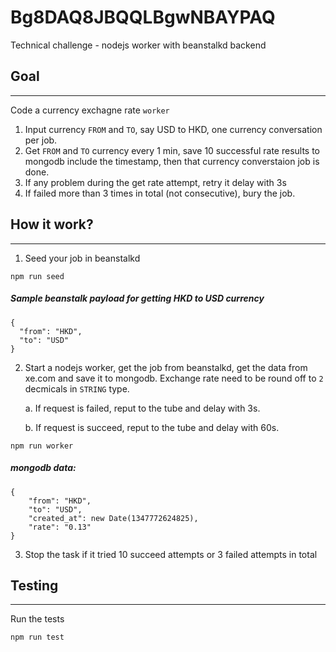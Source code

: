 # Bg8DAQ8JBQQLBgwNBAYPAQ
Technical challenge - nodejs worker with beanstalkd backend

## Goal
----
Code a currency exchagne rate `worker`

1. Input currency `FROM` and `TO`, say USD to HKD, one currency conversation per job.
2. Get `FROM` and `TO` currency every 1 min, save 10 successful rate results to mongodb include the timestamp, then that currency converstaion job is done.
3. If any problem during the get rate attempt, retry it delay with 3s
4. If failed more than 3 times in total (not consecutive), bury the job.

## How it work?
---

1. Seed your job in beanstalkd

```
npm run seed
```

##### Sample beanstalk payload for getting HKD to USD currency
```
{
  "from": "HKD",
  "to": "USD"
}
```

2. Start a nodejs worker, get the job from beanstalkd, get the data from xe.com and save it to mongodb. Exchange rate need to be round off to `2` decmicals in `STRING` type.

	a. If request is failed, reput to the tube and delay with 3s.

	b. If request is succeed, reput to the tube and delay with 60s.

```
npm run worker
```

##### mongodb data:
```
{
	"from": "HKD",
	"to": "USD",
	"created_at": new Date(1347772624825),
	"rate": "0.13"
}

```

3. Stop the task if it tried 10 succeed attempts or 3 failed attempts in total

## Testing
---
Run the tests
```
npm run test
```

